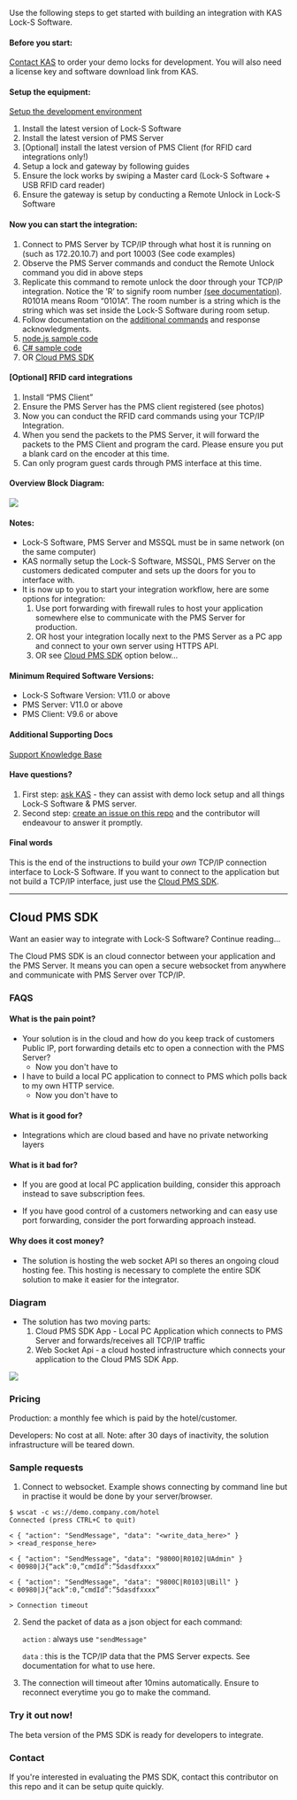 Use the following steps to get started with building an integration with KAS Lock-S Software.

#### Before you start:

[Contact KAS](https://www.kas.com.au) to order your demo locks for development. You will also need a license key and software download link from KAS.


#### Setup the equipment:

[Setup the development environment](/INTEGRATION-PACK/Docs/Development-environment-setup.docx)

1. Install the latest version of Lock-S Software
2. Install the latest version of PMS Server
3. [Optional] install the latest version of PMS Client (for RFID card integrations only!)
4. Setup a lock and gateway by following guides
5. Ensure the lock works by swiping a Master card (Lock-S Software + USB RFID card reader)
6. Ensure the gateway is setup by conducting a Remote Unlock in Lock-S Software

#### Now you can start the integration:

1. Connect to PMS Server by TCP/IP through what host it is running on (such as 172.20.10.7) and port 10003 (See code examples)
2. Observe the PMS Server commands and conduct the Remote Unlock command you did in above steps
3. Replicate this command to remote unlock the door through your TCP/IP integration. Notice the ’R’ to signify room number [(see documentation)](/INTEGRATION-PACK/Docs). R0101A means Room “0101A”. The room number is a string which is the string which was set inside the Lock-S Software during room setup.
4. Follow documentation on the [additional commands](/INTEGRATION-PACK/Docs) and response acknowledgments.
5. [node.js sample code](/Nodejs)
6. [C# sample code](/ConsoleApp3)
7. OR [Cloud PMS SDK](#pms-sdk)

#### [Optional] RFID card integrations

1. Install “PMS Client”
2. Ensure the PMS Server has the PMS client registered (see photos)
3. Now you can conduct the RFID card commands using your TCP/IP Integration.
4. When you send the packets to the PMS Server, it will forward the packets to the PMS Client and program the card. Please ensure you put a blank card on the encoder at this time.
5. Can only program guest cards through PMS interface at this time.

#### Overview Block Diagram:

![](images/pms1.png)


#### Notes:
- Lock-S Software, PMS Server and MSSQL must be in same network (on the same computer)
- KAS normally setup the Lock-S Software, MSSQL, PMS Server on the customers dedicated computer and sets up the doors for you to interface with.
- It is now up to you to start your integration workflow, here are some options for integration:
  1. Use port forwarding with firewall rules to host your application somewhere else to communicate with the PMS Server for production.
  2. OR host your integration locally next to the PMS Server as a PC app and connect to your own server using HTTPS API. 
  3. OR see [Cloud PMS SDK](#pms-sdk) option below...

#### Minimum Required Software Versions:

- Lock-S Software Version:  V11.0 or above
- PMS Server:               V11.0 or above
- PMS Client:               V9.6 or above


#### Additional Supporting Docs

[Support Knowledge Base](support.kas.com.au)


#### Have questions?

1. First step: [ask KAS](kas.com.au) - they can assist with demo lock setup and all things Lock-S Software & PMS server.
2. Second step: [create an issue on this repo](https://github.com/joshuaheslin/kas-lock-s-integration-sdk/issues) and the contributor will endeavour to answer it promptly.


#### Final words

This is the end of the instructions to build your *own* TCP/IP connection interface to Lock-S Software. If you want to connect to the application but not build a TCP/IP interface, just use the [Cloud PMS SDK](#pms-sdk).

<hr>

## <a name="pms-sdk"></a> Cloud PMS SDK

Want an easier way to integrate with Lock-S Software? Continue reading...

The Cloud PMS SDK is an cloud connector between your application and the PMS Server. It means you can open a secure websocket from anywhere and communicate with PMS Server over TCP/IP.


### FAQS

#### What is the pain point?

- Your solution is in the cloud and how do you keep track of customers Public IP, port forwarding details etc to open a connection with the PMS Server? 
  - Now you don't have to
- I have to build a local PC application to connect to PMS which polls back to my own HTTP service. 
  - Now you don't have to

#### What is it good for?

- Integrations which are cloud based and have no private networking layers


#### What is it bad for?

- If you are good at local PC application building, consider this approach instead to save subscription fees.

- If you have good control of a customers networking and can easy use port forwarding, consider the port forwarding approach instead.

#### Why does it cost money?

- The solution is hosting the web socket API so theres an ongoing cloud hosting fee. This hosting is necessary to complete the entire SDK solution to make it easier for the integrator.

### Diagram

- The solution has two moving parts:
  1) Cloud PMS SDK App - Local PC Application which connects to PMS Server and forwards/receives all TCP/IP traffic
  2) Web Socket Api - a cloud hosted infrastructure which connects your application to the Cloud PMS SDK App.

![](images/pms2.png)

### Pricing

Production: a monthly fee which is paid by the hotel/customer.

Developers: No cost at all. Note: after 30 days of inactivity, the solution infrastructure will be teared down.


### Sample requests

1) Connect to websocket. Example shows connecting by command line but in practise it would be done by your server/browser.

```
$ wscat -c ws://demo.company.com/hotel
Connected (press CTRL+C to quit)

< { "action": "SendMessage", "data": "<write_data_here>" }
> <read_response_here>

< { "action": "SendMessage", "data": "9800O|R0102|UAdmin" }
< 00980|J{“ack”:0,”cmdId”:”5dasdfxxxx”

< { "action": "SendMessage", "data": "9800C|R0103|UBill" }
< 00980|J{“ack”:0,”cmdId”:”5dasdfxxxx”

> Connection timeout
```

2) Send the packet of data as a json object for each command:

      `action` : always use `"sendMessage"`

      `data` : this is the TCP/IP data that the PMS Server expects. See documentation for what to use here.

3) The connection will timeout after 10mins automatically. Ensure to reconnect everytime you go to make the command.

### Try it out now!

The beta version of the PMS SDK is ready for developers to integrate.


### Contact

If you're interested in evaluating the PMS SDK, contact this contributor on this repo and it can be setup quite quickly.

